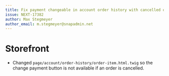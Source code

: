 ```yaml
---
title: Fix payment changeable in account order history with cancelled order
issue: NEXT-17382
author: Max Stegmeyer
author_email: m.stegmeyer@snapadmin.net
---
```

# Storefront
* Changed `page/account/order-history/order-item.html.twig` so the change payment button is not available if an order is cancelled.
